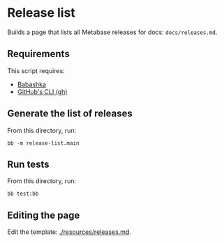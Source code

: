 # Release list

Builds a page that lists all Metabase releases for docs: `docs/releases.md`.

## Requirements

This script requires:

- [Babashka](https://github.com/babashka/babashka)
- [GitHub's CLI (gh)](https://cli.github.com)

## Generate the list of releases

From this directory, run:

```
bb -m release-list.main
```

## Run tests

From this directory, run:

```
bb test:bb
```


## Editing the page

Edit the template: [./resources/releases.md](./resources/releases-template.md).

